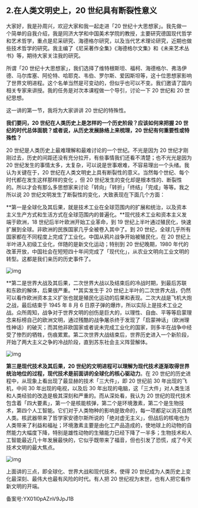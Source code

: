## 2.在人类文明史上，20 世纪具有断裂性意义
大家好，我是孙周兴，欢迎大家和我一起走进「20 世纪十大思想家」。我先做一个简单的自我介绍，我是同济大学和中国美术学院的教授，主要研究德国现代哲学和艺术哲学，重点是尼采研究、海德格尔研究，以及当代艺术理论研究，近期也做些技术哲学的研究。我主编了《尼采著作全集》《海德格尔文集》和《未来艺术丛书》等，期待大家关注我的研究。


所谓「20 世纪十大思想家」，我们选择了维特根斯坦、福柯、海德格尔、弗洛伊德、马尔库塞、阿伦特、哈耶克、韦伯、罗尔斯、爱因斯坦等，这十位思想家影响了世界文明进程。这个名单当然是可变动的，但似乎也可以不变。我们邀请了国内相关专家来讲授。我的任务是对次本课程做一个导引，讨论一下 20 世纪和 20 世纪思想。


这一讲的第一节，我将为大家讲讲 20 世纪的特殊性。


**我们要问，20 世纪在人类历史上是怎样的一个历史阶段？应该如何来把握 20 世纪的时代总体面貌？或者说，从历史发展脉络上来梳理，20 世纪有何重要性或特殊性？**


20 世纪是人类历史上最难理解和最难讨论的一个世纪。不光是因为 20 世纪才刚刚过去，历史的间距还没有充分拉开，有些事情我们还看不清楚；也不光光是因为 20 世纪发生的事情太多，太复杂，可以说是世事艰难，不容易理出一个头绪。我认为关键在于，20 世纪在人类文明史上具有断裂性的意义。当然每个世纪、每个时代都在发生这样那样的变化 ，但 20 世纪发生的变化却是根本性的、断裂性的。所以才会有那么多思想家来讨论「转向」「转折」「终结」「完成」等等。我之所以说 20 世纪文明发生了断裂性的变化，大致表现在下面几个方面：


**第一是全球化及其后果，就是技术工业在全球范围内的扩展和统治，以及资本主义生产方式和生活方式在全球范围内的普遍化。**现代技术工业和资本主义发端于欧洲，18 世纪后半叶欧洲开始工业革命，到 19 世纪上半叶通过殖民化，快速扩展到全球。非欧洲的民族国家几乎全被卷入其中了。到 20 世纪，全球几乎所有国家都在不同程度上完成了工业化。中国从鸦片战争开始被殖民化，在 20 世纪上半叶进入初级工业化，伴随的是新文化运动；特别到 20 世纪晚期，1980 年代的改革开放，中国社会在短短四十年间完成了「现代化」，从农业文明向工业文明的转型。这都是我们亲历的历史事件了。


![img](https://pic3.zhimg.com/v2-0c0ea9210fc3a11fe6ddef95d96e282c.webp)

**第二是世界大战及其后果，二次世界大战以及结束后的冷战时期，到最后苏联和东欧的解体，后果很严重。**其实发生于 20 世纪上半叶的二次世界大战，仍然可以看作欧洲资本主义扩张也就是殖民化运动的后果和表现。二次大战是飞机大炮之战，最后结束于 1945 年 8 月 6 日原子弹的爆炸，所以实际上是技术工业之战。众所周知，战争对于世界文明的创伤是巨大的，以理性、自由、平等等启蒙理念来标榜自己的欧洲文明，通过残酷的战争屠杀终于发现了「启蒙神话」（欧洲理性神话）的破灭；而其他非欧国家或者说未完成工业化的国家，则多半在战争中经受了惨烈的牺牲，伤痕累累。第二次世界大战结束后，世界历史进入一个新阶段，开始了两大主义之争的冷战阶段，直到苏东社会主义阵营解体。


![img](https://pic4.zhimg.com/v2-523dc6546e43bd4260c702e51d629a7a.webp)

**第三是现代技术及其后果，20 世纪的文明进程可以理解为现代技术逐渐取得世界统治地位的过程，现代技术是前面讲的全球化的核心驱动力**。在 20 世纪的历史进程中，从现象上看出现了最显赫的技术「三大件」，即 20 世纪前 30 年出现的飞机，中间 30 年出现的电视，以及后 30 年出现的电脑，这「三大件」对人类生活和人类经验的改造是极其深刻和严重的。而从深处看，我认为 20 世纪的现代技术包含着「四大要素」，第一个是核能核弹，第二个是环境激素，第二个是生物技术，第四个人工智能。它们对于人类物种的影响是致命的，每一项都足以消灭自然人类。核武器带来了哲学家安德尔斯所说的「绝对虚无主义」，但战后的核电也为人类带来了利益和福祉；环境激素主要是由化工产品造成的，使地球上的动物的自然能力大幅度下降，特别是雄性动物的生殖能力已经下降了一半多；生物技术和人工智能最近几十年发展最快的，它似乎既带来了福音，但也引发了恐慌，成了今天技术文明的最大焦点。


![img](https://pic1.zhimg.com/v2-b7b6960e2a1fb9b69069a6462bcf8983.webp)

上面讲的三点，即全球化、世界大战和现代技术，使得 20 世纪成为人类历史上变化最深刻、最伟大也最有风险的时代。有人把 20 世纪视为末世，也有人把它看作新文明的开端。


备案号:YX01l0pAZnV9JpJ1B

